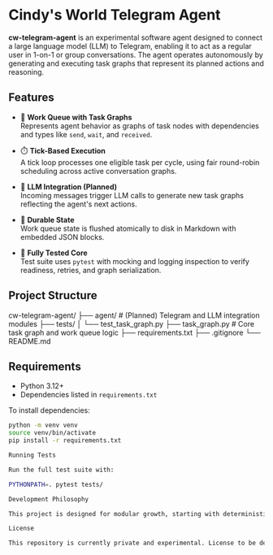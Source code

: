# Cindy's World Telegram Agent

**cw-telegram-agent** is an experimental software agent designed to connect a large language model (LLM) to Telegram, enabling it to act as a regular user in 1-on-1 or group conversations. The agent operates autonomously by generating and executing task graphs that represent its planned actions and reasoning.

## Features

- 🔄 **Work Queue with Task Graphs**  
  Represents agent behavior as graphs of task nodes with dependencies and types like `send`, `wait`, and `received`.

- ⏱️ **Tick-Based Execution**  
  A tick loop processes one eligible task per cycle, using fair round-robin scheduling across active conversation graphs.

- 💬 **LLM Integration (Planned)**  
  Incoming messages trigger LLM calls to generate new task graphs reflecting the agent's next actions.

- 💾 **Durable State**  
  Work queue state is flushed atomically to disk in Markdown with embedded JSON blocks.

- 🧪 **Fully Tested Core**  
  Test suite uses `pytest` with mocking and logging inspection to verify readiness, retries, and graph serialization.

## Project Structure

cw-telegram-agent/
├── agent/                # (Planned) Telegram and LLM integration modules
├── tests/
│   └── test_task_graph.py
├── task_graph.py         # Core task graph and work queue logic
├── requirements.txt
├── .gitignore
└── README.md

## Requirements

- Python 3.12+
- Dependencies listed in `requirements.txt`

To install dependencies:

```bash
python -m venv venv
source venv/bin/activate
pip install -r requirements.txt

Running Tests

Run the full test suite with:

PYTHONPATH=. pytest tests/

Development Philosophy

This project is designed for modular growth, starting with deterministic execution and in-memory state. As development progresses, components will evolve to support LLM interactions, conversation memory, and richer behavior orchestration.

License

This repository is currently private and experimental. License to be determined.
